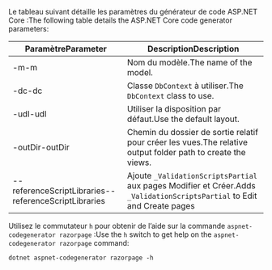 <a name="codegenerator"></a> <span data-ttu-id="e2b7d-101">Le tableau suivant détaille les paramètres du générateur de code ASP.NET Core :</span><span class="sxs-lookup"><span data-stu-id="e2b7d-101">The following table details the ASP.NET Core code generator parameters:</span></span>

| <span data-ttu-id="e2b7d-102">Paramètre</span><span class="sxs-lookup"><span data-stu-id="e2b7d-102">Parameter</span></span>               | <span data-ttu-id="e2b7d-103">Description</span><span class="sxs-lookup"><span data-stu-id="e2b7d-103">Description</span></span>|
| ----------------- | ------------ |
| <span data-ttu-id="e2b7d-104">-m</span><span class="sxs-lookup"><span data-stu-id="e2b7d-104">-m</span></span>  | <span data-ttu-id="e2b7d-105">Nom du modèle.</span><span class="sxs-lookup"><span data-stu-id="e2b7d-105">The name of the model.</span></span> |
| <span data-ttu-id="e2b7d-106">-dc</span><span class="sxs-lookup"><span data-stu-id="e2b7d-106">-dc</span></span>  | <span data-ttu-id="e2b7d-107">Classe `DbContext` à utiliser.</span><span class="sxs-lookup"><span data-stu-id="e2b7d-107">The `DbContext` class to use.</span></span> |
| <span data-ttu-id="e2b7d-108">-udl</span><span class="sxs-lookup"><span data-stu-id="e2b7d-108">-udl</span></span> | <span data-ttu-id="e2b7d-109">Utiliser la disposition par défaut.</span><span class="sxs-lookup"><span data-stu-id="e2b7d-109">Use the default layout.</span></span> |
| <span data-ttu-id="e2b7d-110">-outDir</span><span class="sxs-lookup"><span data-stu-id="e2b7d-110">-outDir</span></span> | <span data-ttu-id="e2b7d-111">Chemin du dossier de sortie relatif pour créer les vues.</span><span class="sxs-lookup"><span data-stu-id="e2b7d-111">The relative output folder path to create the views.</span></span> |
| <span data-ttu-id="e2b7d-112">--referenceScriptLibraries</span><span class="sxs-lookup"><span data-stu-id="e2b7d-112">--referenceScriptLibraries</span></span> | <span data-ttu-id="e2b7d-113">Ajoute `_ValidationScriptsPartial` aux pages Modifier et Créer.</span><span class="sxs-lookup"><span data-stu-id="e2b7d-113">Adds `_ValidationScriptsPartial` to Edit and Create pages</span></span> |

<span data-ttu-id="e2b7d-114">Utilisez le commutateur `h` pour obtenir de l’aide sur la commande `aspnet-codegenerator razorpage` :</span><span class="sxs-lookup"><span data-stu-id="e2b7d-114">Use the `h` switch to get help on the `aspnet-codegenerator razorpage` command:</span></span>

```console
dotnet aspnet-codegenerator razorpage -h
```
